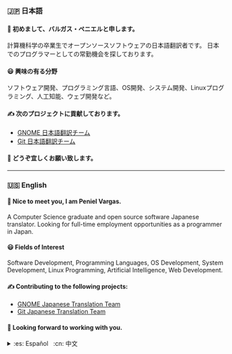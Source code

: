 ### :jp: 日本語

#### :wave: 初めまして、バルガス・ペニエルと申します。

計算機科学の卒業生でオープンソースソフトウェアの日本語翻訳者です。
日本でのプログラマーとしての常勤機会を探しております。

#### :smiley: 興味の有る分野
ソフトウェア開発、プログラミング言語、OS開発、システム開発、Linuxプログラミング、人工知能、ウェブ開発など。

#### :writing_hand: 次のプロジェクトに貢献しております。
- [GNOME 日本語翻訳チーム][]
- [Git 日本語翻訳チーム][]

#### :handshake: どうぞ宜しくお願い致します。

---

### :us: English

#### :wave: Nice to meet you, I am Peniel Vargas.

A Computer Science graduate and open source software Japanese translator.
Looking for full-time employment opportunities as a programmer in Japan.

#### :smiley: Fields of Interest
Software Development, Programming Languages, OS Development, System Development, Linux Programming, Artificial Intelligence, Web Development.

#### :writing_hand: Contributing to the following projects:
- [GNOME Japanese Translation Team][]
- [Git Japanese Translation Team][]

#### :handshake: Looking forward to working with you.

<details>
<summary>
:es: Español
&nbsp;
:cn: 中文
</summary>

---

### :es: Español

#### :wave: Un placer conocerte, soy Peniel Vargas.

Un estudiante graduado de Ciencia de Computadoras y traductor
Japonés de software de código abierto. En busca de oportunidades
de empleo a tiempo completo como programador en Japón.

#### :smiley: Campos de Interés

Desarrollo Web, Programación Linux, Lenguajes de Programación y Desarrollo de Software, Inteligencia Artificial.

#### :writing_hand: Contribuyendo a los siguientes proyectos:
- [Equipo de Traducción Japonés GNOME][]
- [Equipo de Traducción Japonés Git][]

#### :handshake: Mucho gusto.

---

### :cn: 中文

#### :wave: 你好，我叫毗努伊勒。

我是计算机科学研究生和 OSS 日语翻译。

。。。

<!-- #### :smiley:
网页开发，Linux 程序设计，程序设计语言和软件开发，人工智能。

#### :writing_hand:
- [GNOME 日语翻译团队][]
- [Git 日语翻译团队][]

#### :handshake: -->

</details>

<!-- 日本語 -->
[GNOME 日本語翻訳チーム]: https://l10n.gnome.org/users/vargaspeniel/
[Git 日本語翻訳チーム]: https://github.com/vargaspeniel/git-l10n-ja

<!-- English -->
[GNOME Japanese Translation Team]: https://l10n.gnome.org/users/vargaspeniel/
[Git Japanese Translation Team]: https://github.com/vargaspeniel/git-l10n-ja

<!-- Español -->
[Equipo de Traducción Japonés GNOME]: https://l10n.gnome.org/users/vargaspeniel/
[Equipo de Traducción Japonés Git]: https://github.com/vargaspeniel/git-l10n-ja

<!-- 中文 -->
<!-- [GNOME 日语翻译团队]: https://l10n.gnome.org/users/vargaspeniel/
[Git 日语翻译团队]: https://github.com/vargaspeniel/git-l10n-ja -->
